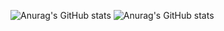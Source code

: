 


![Anurag's GitHub stats](https://github-readme-stats.vercel.app/api?username=Moham-ed&hide=contribs,prs)
![Anurag's GitHub stats](https://github-readme-stats.vercel.app/api?username=ayoubeddaouddi&hide=contribs,prs)


